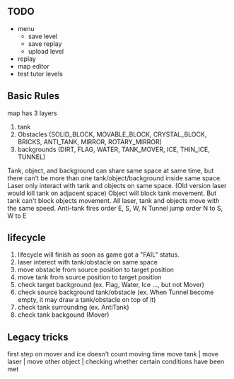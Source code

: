 ## TODO
* menu
    * save level
    * save replay
    * upload level
* replay
* map editor
* test tutor levels

## Basic Rules
map has 3 layers
1. tank
2. Obstacles (SOLID_BLOCK, MOVABLE_BLOCK, CRYSTAL_BLOCK, BRICKS, ANTI_TANK, MIRROR, ROTARY_MIRROR)
3. backgrounds (DIRT, FLAG, WATER, TANK_MOVER, ICE, THIN_ICE, TUNNEL)

Tank, object, and background can share same space at same time, but there can't be more than one tank/object/background inside same space.
Laser only interact with tank and objects on same space. (Old version laser would kill tank on adjacent space)
Object will block tank movement. But tank can't block objects movement.
All laser, tank and objects move with the same speed.
Anti-tank fires order E, S, W, N
Tunnel jump order N to S, W to E

## lifecycle
1. lifecycle will finish as soon as game got a "FAIL" status.
2. laser interect with tank/obstacle on same space
3. move obstacle from source position to target position
3. move tank from source position to target position
4. check target background (ex. Flag, Water, Ice ..., but not Mover)
5. check source background tank/obstacle (ex. When Tunnel become empty, it may draw a tank/obstacle on top of it)
6. check tank surrounding (ex. AntiTank)
7. check tank backgound (Mover)

## Legacy tricks
first step on mover and ice doesn't count moving time
move tank | move laser | move other object | checking whether certain conditions have been met 